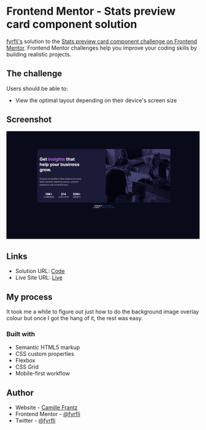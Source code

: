 # Frontend Mentor - Stats preview card component solution

[fyrfli's](https://fyrfli.github.io) solution to the [Stats preview card component challenge on Frontend Mentor](https://www.frontendmentor.io/challenges/stats-preview-card-component-8JqbgoU62). Frontend Mentor challenges help you improve your coding skills by building realistic projects. 

## The challenge

Users should be able to:

- View the optimal layout depending on their device's screen size

## Screenshot

![](../scrnshots/stats-preview-card.png)


## Links

- Solution URL: [Code](https://github.com/fyrfli/frontendmentor-challenges/tree/master/stats-preview-card)
- Live Site URL: [Live](https://fyrfli.github.io/frontendmentor-challenges/stats-preview-card/)

## My process

It took me a while to figure out just how to do the background image overlay colour but once I got the hang of it, the rest was easy.

### Built with

- Semantic HTML5 markup
- CSS custom properties
- Flexbox
- CSS Grid
- Mobile-first workflow

## Author

- Website - [Camille Frantz](https://www.your-site.com)
- Frontend Mentor - [@fyrfli](https://www.frontendmentor.io/profile/fyrfli)
- Twitter - [@fyrfli](https://www.twitter.com/fyrfli)
